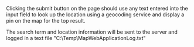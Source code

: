 Clicking the submit button on the page should use any text entered into the input field to look up
the location using a geocoding service and display a pin on the map for the top result. 

The search term and location information will be sent to the server and logged in a text file "C:\Temp\MapWebApplicationLog.txt"
